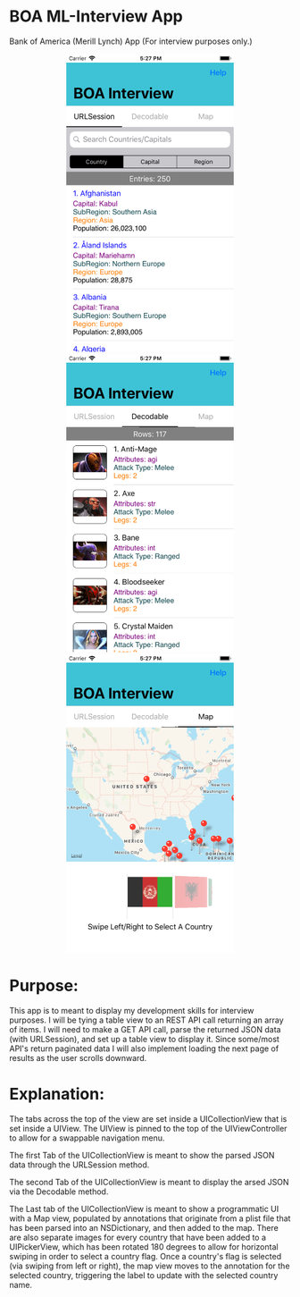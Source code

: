 # BOA ML-Interview App
Bank of America (Merill Lynch) App (For interview purposes only.)

<div align="center">
    <img src="https://github.com/dlr4life/BOA-Interview/blob/master/BOA%20Interview/Assets.xcassets/1-URLSession.imageset/1-URLSession.png" width="300px"</img> 
    <img src="https://github.com/dlr4life/BOA-Interview/blob/master/BOA%20Interview/Assets.xcassets/2-Decodable.imageset/2-Decodable.png" width="300px"</img>
    <img src="https://github.com/dlr4life/BOA-Interview/blob/master/BOA%20Interview/Assets.xcassets/3-Programmatic%20UI.imageset/3-Programmatic%20UI.png" width="300px"</img> 
</div>

# Purpose:
This app is to meant to display my development skills for interview purposes. I will be tying a table view to an REST API call returning an array of items. I will need to make a GET API call, parse the returned JSON data (with URLSession), and set up a table view to display it. Since some/most API's return paginated data I will also implement loading the next page of results as the user scrolls downward.

# Explanation:
The tabs across the top of the view are set inside a UICollectionView that is set inside a UIView. The UIView is pinned to the top of the UIViewController to allow for a swappable navigation menu. 

The first Tab of the UICollectionView is meant to show the parsed JSON data through the URLSession method.

The second Tab of the UICollectionView is meant to display the arsed JSON via the Decodable method.

The Last tab of the UICollectionView is meant to show a programmatic UI with a Map view, populated by annotations that originate from a plist file that has been parsed into an NSDictionary, and then added to the map. There are also separate images for every country that have been added to a UIPickerView, which has been rotated 180 degrees to allow for horizontal swiping in order to select a country flag. Once a country's flag is selected (via swiping from left or right), the map view moves to the annotation for the selected country, triggering the label to update with the selected country name.
